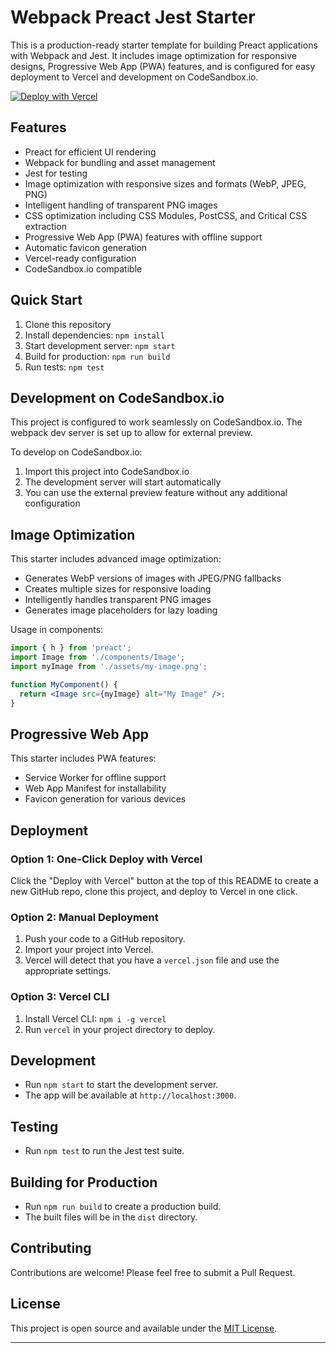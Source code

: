 # Webpack Preact Jest Starter

This is a production-ready starter template for building Preact applications with Webpack and Jest. It includes image optimization for responsive designs, Progressive Web App (PWA) features, and is configured for easy deployment to Vercel and development on CodeSandbox.io.

[![Deploy with Vercel](https://vercel.com/button)](https://vercel.com/new/clone?repository-url=https%3A%2F%2Fgithub.com%2Fjameswquinn%2Fwebpack-preact-jest-starter)

## Features

- Preact for efficient UI rendering
- Webpack for bundling and asset management
- Jest for testing
- Image optimization with responsive sizes and formats (WebP, JPEG, PNG)
- Intelligent handling of transparent PNG images
- CSS optimization including CSS Modules, PostCSS, and Critical CSS extraction
- Progressive Web App (PWA) features with offline support
- Automatic favicon generation
- Vercel-ready configuration
- CodeSandbox.io compatible

## Quick Start

1. Clone this repository
2. Install dependencies: `npm install`
3. Start development server: `npm start`
4. Build for production: `npm run build`
5. Run tests: `npm test`

## Development on CodeSandbox.io

This project is configured to work seamlessly on CodeSandbox.io. The webpack dev server is set up to allow for external preview.

To develop on CodeSandbox.io:
1. Import this project into CodeSandbox.io
2. The development server will start automatically
3. You can use the external preview feature without any additional configuration

## Image Optimization

This starter includes advanced image optimization:
- Generates WebP versions of images with JPEG/PNG fallbacks
- Creates multiple sizes for responsive loading
- Intelligently handles transparent PNG images
- Generates image placeholders for lazy loading

Usage in components:

```jsx
import { h } from 'preact';
import Image from './components/Image';
import myImage from './assets/my-image.png';

function MyComponent() {
  return <Image src={myImage} alt="My Image" />;
}
```

## Progressive Web App

This starter includes PWA features:
- Service Worker for offline support
- Web App Manifest for installability
- Favicon generation for various devices

## Deployment

### Option 1: One-Click Deploy with Vercel

Click the "Deploy with Vercel" button at the top of this README to create a new GitHub repo, clone this project, and deploy to Vercel in one click.

### Option 2: Manual Deployment

1. Push your code to a GitHub repository.
2. Import your project into Vercel.
3. Vercel will detect that you have a `vercel.json` file and use the appropriate settings.

### Option 3: Vercel CLI

1. Install Vercel CLI: `npm i -g vercel`
2. Run `vercel` in your project directory to deploy.

## Development

- Run `npm start` to start the development server.
- The app will be available at `http://localhost:3000`.

## Testing

- Run `npm test` to run the Jest test suite.

## Building for Production

- Run `npm run build` to create a production build.
- The built files will be in the `dist` directory.

## Contributing

Contributions are welcome! Please feel free to submit a Pull Request.

## License

This project is open source and available under the [MIT License](LICENSE).

---

